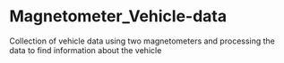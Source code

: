 # Magnetometer_Vehicle-data
Collection of vehicle data using two magnetometers and processing the data to find information about the vehicle
